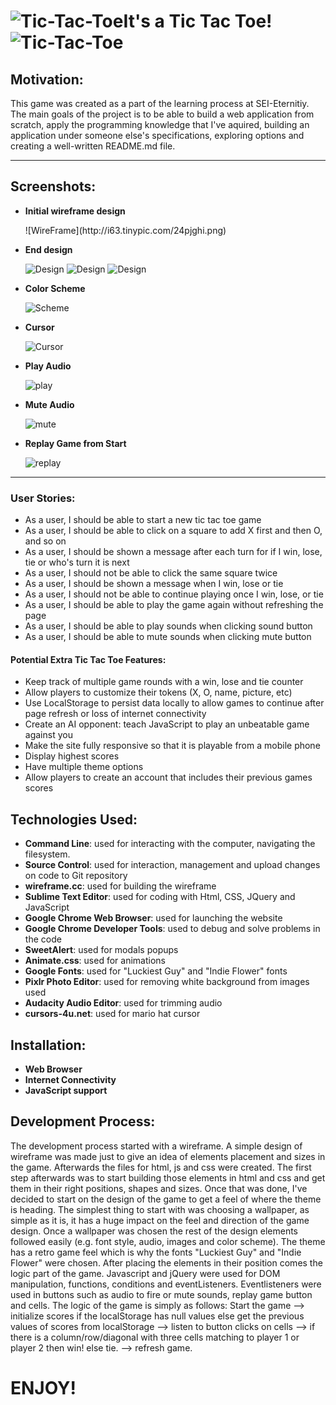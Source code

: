 # ![Tic-Tac-Toe](http://i63.tinypic.com/691ee0.png)It's a Tic Tac Toe! ![Tic-Tac-Toe](http://i66.tinypic.com/2epn9fc.png)

## Motivation:

This game was created as a part of the learning process at SEI-Eternitiy. The main goals of the project is to be able to build a web application from scratch, apply the programming knowledge that I've aquired, building an application under someone else's specifications, exploring options and creating a well-written README.md file.

---

## Screenshots:
- **Initial wireframe design** 

  <p align=“center”> ![WireFrame](http://i63.tinypic.com/24pjghi.png) </p>
- **End design**

   ![Design](http://i66.tinypic.com/1zzqbo.png)
   ![Design](http://i66.tinypic.com/al470p.png)
   ![Design](http://i65.tinypic.com/10dfoyr.png)
- **Color Scheme**

   ![Scheme](http://i67.tinypic.com/qoc85e.jpg)
- **Cursor**

   ![Cursor](http://i64.tinypic.com/2qcfn10.png)
   
- **Play Audio**

   ![play](http://i68.tinypic.com/zush6q.png)

- **Mute Audio**

   ![mute](http://i64.tinypic.com/r8hxqh.png)

- **Replay Game from Start**

   ![replay](http://i65.tinypic.com/2hzi8er.png)


---

### User Stories:

- As a user, I should be able to start a new tic tac toe game
- As a user, I should be able to click on a square to add X first and then O, and so on
- As a user, I should be shown a message after each turn for if I win, lose, tie or who's turn it is next
- As a user, I should not be able to click the same square twice
- As a user, I should be shown a message when I win, lose or tie
- As a user, I should not be able to continue playing once I win, lose, or tie
- As a user, I should be able to play the game again without refreshing the page
- As a user, I should be able to play sounds when clicking sound button
- As a user, I should be able to mute sounds when clicking mute button

#### Potential Extra Tic Tac Toe Features:

- Keep track of multiple game rounds with a win, lose and tie counter
- Allow players to customize their tokens (X, O, name, picture, etc)
- Use LocalStorage to persist data locally to allow games to continue after page refresh or loss of internet connectivity
- Create an AI opponent: teach JavaScript to play an unbeatable game against you
- Make the site fully responsive so that it is playable from a mobile phone
- Display highest scores
- Have multiple theme options
- Allow players to create an account that includes their previous games scores

## Technologies Used:
- **Command Line**: used for interacting with the computer, navigating the filesystem.
- **Source Control**: used for interaction, management and upload changes on code to Git repository
- **wireframe.cc**: used for building the wireframe
- **Sublime Text Editor**: used for coding with Html, CSS, JQuery and JavaScript
- **Google Chrome Web Browser**: used for launching the website
- **Google Chrome Developer Tools**: used to debug and solve problems in the code
- **SweetAlert**: used for modals popups
- **Animate.css**: used for animations
- **Google Fonts**: used for "Luckiest Guy" and "Indie Flower" fonts
- **Pixlr Photo Editor**: used for removing white background from images used
- **Audacity Audio Editor**: used for trimming audio 
- **cursors-4u.net**: used for mario hat cursor

## Installation:
- **Web Browser**
- **Internet Connectivity**
- **JavaScript support**

## Development Process:
The development process started with a wireframe. A simple design of wireframe was made just to give an idea of elements placement and sizes in the game. Afterwards the files for html, js and css were created. The first step afterwards was to start building those elements in html and css and get them in their right positions, shapes and sizes. Once that was done, I've decided to start on the design of the game to get a feel of where the theme is heading. The simplest thing to start with was choosing a wallpaper, as simple as it is, it has a huge impact on the feel and direction of the game design. Once a wallpaper was chosen the rest of the design elements followed easily (e.g. font style, audio, images and color scheme). The theme has a retro game feel which is why the fonts "Luckiest Guy" and "Indie Flower" were chosen. After placing the elements in their position comes the logic part of the game. Javascript and jQuery were used for DOM manipulation, functions, conditions and eventListeners. Eventlisteners were used in buttons such as audio to fire or mute sounds, replay game button and cells. The logic of the game is simply as follows: Start the game --> initialize scores if the localStorage has null values else get the previous values of scores from localStorage --> listen to button clicks on cells --> if there is a column/row/diagonal with three cells matching to player 1 or player 2 then win! else tie. --> refresh game.


<h1>ENJOY!</h1>

